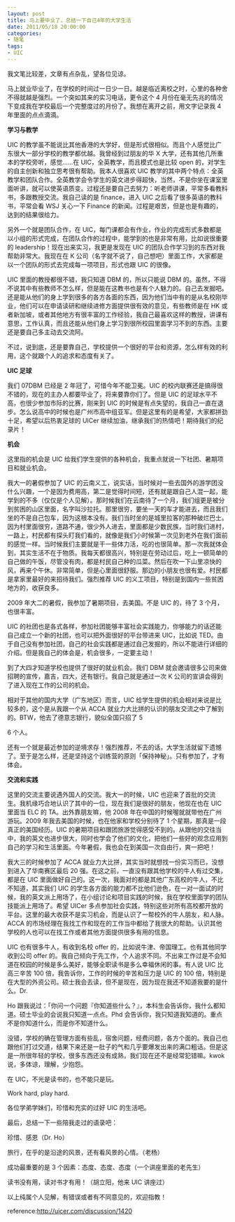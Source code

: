 ```yaml
---
layout: post
title: 马上要毕业了，总结一下自己4年的大学生活
date: 2011/05/18 20:00:00
categories:
- 随笔
tags:
- UIC
---
```


我文笔比较差，文章有点杂乱，望各位见谅。

马上就业毕业了，在学校的时间过一日少一日。越是临近离校之时，心里的各种舍不得就越是强烈。一个突如其来的实习电话，更令这个 4 月份在毫无先兆的情况下变成我在学校最后一个完整度过的月份了。我想在离开之前，用文字记录我 4 年里面的点点滴滴。

**学习与教学**

UIC 的教学虽不能说比其他香港的大学好，但是形式很相似。而且个人感觉比广东很大一部分学校的教学都优越。我曾经到过朋友的华 X 大学，还有其他几所重本的学校旁听，感觉……在 UIC，全英教学，而且模式也是比较 open 的，对学生的自主创新和独立思考很有帮助。我本人很喜欢 UIC 教学的其中两个特点：全英教学和团队合作。全英教学会令学生的英文进步得超快，当然，不是你坐在课室里面听讲，就可以使英语质变。过程还是要自己去努力：听老师讲课，平常多看教科书，多跟教授交流。我自己读的是 finance，进入 UIC 之后看了很多英语的教科书，平常会看 WSJ 关心一下 Finance 的新闻。过程是艰苦，但是也是有趣的，达到的结果很给力。

另外一个就是团队合作，在 UIC，每门课都会有作业，作业的完成形式多数都是以小组的形式完成，在团队合作的过程中，能学到的也是非常有用，比如说很重要的 leadership！现在出来实习，我更是发现在 UIC 的团队合作学习到的东西对我帮助非常大。我现在在 K 公司（名字就不说了，自己想吧）里面工作，大家都是以一个团队的形式去完成每一项项目，形式也跟 UIC 的很像。

UIC 里面的教授都很不错，我只知道 DBM 的，所以只能说 DBM 的。虽然，不得不说其中有些教师不怎么样，但是能在这教书也是有个人魅力的。自己去发掘吧。还是能从他们的身上学到很多的各方各面的东西，因为他们当中有的是从名校刚毕业，他们可以在申请读研和继续进修方面提供很有效的意见，有些教师是在 HK 或者新加坡，或者其他地方有很丰富的工作经验，我自己最喜欢这样的教授，讲课有意思，工作认真，而且还能从他们身上学习到很所校园里面学习不到的东西。主要还是要自己多主动去交流阿。

不过，说到底，还是要靠自己，学校提供一个很好的平台和资源，怎么样有效的利用，这个就跟个人的追求和态度有关了。

**UIC 足球**

我们 07DBM 已经是 2 年冠了，可惜今年不能卫冕。UIC 的校内联赛还是搞得很不错的，现在的主办人都要毕业了，将来要靠你们了。但是 UIC 的足球水平不高，也很少参加市际的比赛，刚来到 UIC 的时候是有点失望的，我自己一直在退步。怎么说高中的时候也是广州市高中组亚军。但是这里有的是希望，大家都拼劲十足，希望以后热衷足球的 UICer 继续加油，继承我们的热情吧！期待我们的纪录片！

**机会**

这里指的机会是 UIC 给我们学生提供的各种机会，我重点就说一下社团、暑期项目和就业机会。

我大一的暑假参加了 UIC 的云南义工，说实话，当时候对一些去国外的游学团没什么兴趣，一个是因为费用高，第二是觉得时间短，还有就是跟自己人混一起，能学到的不多（仅仅是个人见解）。那时候我们在云南待了一个月，我们组更是被分到贫困的山区里面，名字叫沙拉托。那里很穷，要坐一天的车才能进去，而且我们坐的不是自己包车，因为这根本没有。我们当时坐的是城里拉客的那种破烂巴士。因为村里面很穷，道路不通，很少外人进去，里面都是少数民族，当时我们进村，一路上，村民都有探头盯我们看的，就像是我们小时候第一次见到老外在我们面前的感觉一样。当时候我们主要就是干一些体力活，吃的也很简单。那一次我就体会到，其实生活不在于物质。我每天都很高兴，特别是在劳动过后，吃上一顿简单的自己做的午饭，尽管没有肉，都是村民自己种的瓜菜。然后在吹一下山里凉快的风，再来个午休。非常简单，但是心里面很舒服。那边的小朋友也很有爱。村民都是拿家里最好的来招待我们。强烈推荐 UIC 的义工项目，特别是到国内一些贫困地方的，收获良多。

2009 年大二的暑假，我参加了暑期项目，去美国。不是 UIC 的，待了 3 个月，也很丰富。

UIC 的社团也是各式各样，参加社团能够丰富社会实践能力，你够能力的话还能自己成立一个新的社团，也可以把外面很好的平台带进来 UIC，比如说 TED。由于自己没有参加社团，自己的社会实践都是通过自己发掘的，所以不能进行详细的介绍。但是我自己的体会是，机会很多，一定要主动！

到了大四才知道学校也提供了很好的就业机会。我们 DBM 就会邀请很多公司来做招聘的宣传，嘉吉，四大，还有银行。我自己就是通过一次 K 公司的宣讲会得到了进入现在工作的公司的机会。

相对于其他的国内大学（广东地区）而言，UIC 给学生提供的机会相对来说是比较多的，这个是从我跟一个从 ACCA 就业力大比拼的认识的朋友交流之中了解到的。BTW，他去了德意志银行，貌似全国只招了 5

6 个人。

还有一个就是最近参加的逆境求存！强烈推荐，不去的话，大学生活就留下遗憾了。至于是怎么样，还是坚持这个训练营的原则「保持神秘」。只有参加了，才有体会。

**交流和实践**

这里的交流主要说遇外国人的交流。我大一的时候，UIC 也迎来了首批的交流生。我机缘巧合地认识了其中的一位，现在我们是很好的朋友，他现在也在 UIC 里面当 ELC 的 TA。出外靠朋友嘛，他 2008 年在中国的时候喔就就带他在广州游玩。2009 年我去美国的时候，也在他家和学校分别待了 1 个星期，那真是一段真正的美国经历。UIC 的暑期项目和跟团旅游觉得感受不到的。从跟他的交往当中，我的英文也进步很大，同时也学会了他们的文化，把他们一些好的观念应用到自己的学习和生活里面。今年暑假，我也会在到美国一次自由行，爽一把吧！

我大三的时候参加了 ACCA 就业力大比拼，其实当时就想找一份实习而已，没想到进入了华南赛区最后 20 强。在这之前，一直没有跟其他学校的牛人有过交集，都是在 UIC 里面做好自己的。这一次，我面对的都是其他广东高校的牛人，不比不知道，其实我们 UIC 的学生各方面的能力都不比他们逊色，在一对一面试的时候，我的英文派上用场了，在小组讨论和项目实践的时候，我在学校里面学的团队技能派上用场了。希望 UICer 多点参加社会实践，特别这些对所有高校都开放的平台。这里的最大收获不是实习机会，而是认识了一帮校外的牛人朋友，和人脉。ACCA 的市场经理在我找工作和现在的工作当中都给了我很大的帮助。认识其他学校的人也可以在找工作或者其他方面提供很多有用的信息。

UIC 也有很多牛人，有收到名校 offer 的，比如说牛津、帝国理工。也有其他同学收到公司 offer 的。我自己倾向于先工作，个人追求不同。不出来工作过是不会知道在校园的时候是多么美好，能够全职读书是多么幸福休闲的事。有人说 UIC 比高三辛苦 100 倍，我告诉你，工作的时候的辛苦和压力是 UIC 的 100 倍，特别是在大型的外资公司。硕士我会去读，但不是现在，因为现在我还不知道我要的是什么。Dr.

Ho 跟我说过：「你问一个问题『你知道些什么？』，本科生会告诉你，我什么都知道。硕士毕业的会说我只知道一点点。Phd 会告诉你，我只知道我知道的。重点不是你知道什么，而是你不知道什么。

没错，学校的确在管理方面有些乱，宿舍问题，经费问题，各方个面的。我自己也跟他们打过交道，结果下来还是一肚子的气和几乎要爆发出来的满口粗话。但是这是一所很年轻的学校，很多东西还没有成熟，我们现在还不是经常犯错嘛。kwok 说，多体谅，理解，少抱怨。

在 UIC，不光是读书的，也不能只是玩。

Work hard, play hard.

各位学弟学妹们，珍惜和充实的过好 UIC 的生活吧。

最后，总结一下一些陪我走过的语录吧：

珍惜、感恩（Dr. Ho）

旅行，在乎的是沿途的风景，还有看风景的心情。（老杨）

成功最重要的是 3 个因素：态度、态度、态度（一个讲座里面的老先生）

读书没有用，读对书才有用！（胡立阳，他来 UIC 讲座过）

以上纯属个人见解，有错误或者有不同意见的，欢迎指教！

reference:http://uicer.com/discussion/1420
